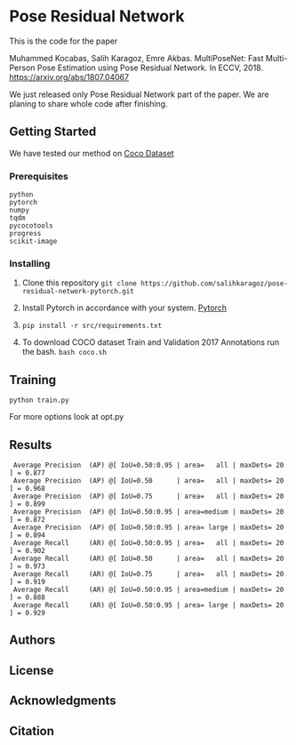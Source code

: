 # Pose Residual Network

This is the code for the paper

Muhammed Kocabas, Salih Karagoz, Emre Akbas. MultiPoseNet: Fast Multi-Person Pose Estimation using Pose Residual Network. In ECCV, 2018. https://arxiv.org/abs/1807.04067

We just released only Pose Residual Network part of the paper. We are planing to share whole code after finishing.


## Getting Started
We have tested our method on [Coco Dataset](http://cocodataset.org)

### Prerequisites

```
python
pytorch
numpy
tqdm
pycocotools
progress
scikit-image
```

### Installing

1. Clone this repository ```git clone https://github.com/salihkaragoz/pose-residual-network-pytorch.git```
2. Install Pytorch in accordance with your system. [Pytorch](https://pytorch.org/)

3. ```pip install -r src/requirements.txt```
4. To download COCO dataset Train and Validation 2017 Annotations run the bash.
```bash coco.sh```


## Training

``` python train.py ```

For more options look at opt.py

## Results
```
 Average Precision  (AP) @[ IoU=0.50:0.95 | area=   all | maxDets= 20 ] = 0.877
 Average Precision  (AP) @[ IoU=0.50      | area=   all | maxDets= 20 ] = 0.968
 Average Precision  (AP) @[ IoU=0.75      | area=   all | maxDets= 20 ] = 0.899
 Average Precision  (AP) @[ IoU=0.50:0.95 | area=medium | maxDets= 20 ] = 0.872
 Average Precision  (AP) @[ IoU=0.50:0.95 | area= large | maxDets= 20 ] = 0.894
 Average Recall     (AR) @[ IoU=0.50:0.95 | area=   all | maxDets= 20 ] = 0.902
 Average Recall     (AR) @[ IoU=0.50      | area=   all | maxDets= 20 ] = 0.973
 Average Recall     (AR) @[ IoU=0.75      | area=   all | maxDets= 20 ] = 0.919
 Average Recall     (AR) @[ IoU=0.50:0.95 | area=medium | maxDets= 20 ] = 0.888
 Average Recall     (AR) @[ IoU=0.50:0.95 | area= large | maxDets= 20 ] = 0.929
```


## Authors

## License

## Acknowledgments

## Citation

